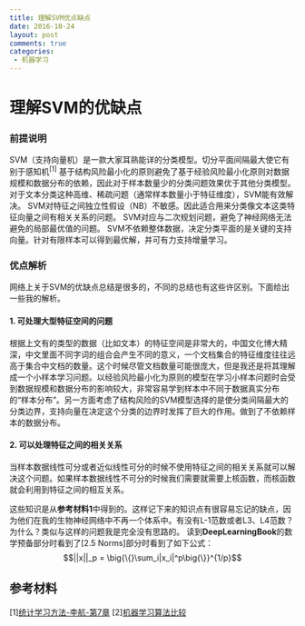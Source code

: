 ```yaml
---
title: 理解SVM优点缺点
date: 2016-10-24
layout: post
comments: true
categories:
 - 机器学习
---
```

# 理解SVM的优缺点
### 前提说明
SVM（支持向量机）是一款大家耳熟能详的分类模型。切分平面间隔最大使它有别于感知机$^{[1]}$
基于结构风险最小化的原则避免了基于经验风险最小化原则对数据规模和数据分布的依赖，因此对于样本数量少的分类问题效果优于其他分类模型。对于文本分类这种高维、稀疏问题（通常样本数量小于特征维度），SVM能有效解决。
SVM对特征之间独立性假设（NB）不敏感。因此适合用来分类像文本这类特征向量之间有相关关系的问题。
SVM对应与二次规划问题，避免了神经网络无法避免的局部最优值的问题。
SVM不依赖整体数据，决定分类平面的是关键的支持向量。针对有限样本可以得到最优解，并可有力支持增量学习。

### 优点解析
网络上关于SVM的优缺点总结是很多的，不同的总结也有这些许区别。下面给出一些我的解析。
#### 1. 可处理大型特征空间的问题
根据上文有的类型的数据（比如文本）的特征空间是非常大的，中国文化博大精深，中文里面不同字词的组合会产生不同的意义，一个文档集合的特征维度往往远高于集合中文档的数量。这个时候尽管文档数量可能很庞大，但是我还是将其理解成一个小样本学习问题。以经验风险最小化为原则的模型在学习小样本问题时会受到数据规模和数据分布的影响较大，非常容易学到样本中不同于数据真实分布的“样本分布”。另一方面考虑了结构风险的SVM模型选择的是使分类间隔最大的分类边界，支持向量在决定这个分类的边界时发挥了巨大的作用。做到了不依赖样本的数据分布。
#### 2. 可以处理特征之间的相关关系 
当样本数据线性可分或者近似线性可分的时候不使用特征之间的相关关系就可以解决这个问题。如果样本数据线性不可分的时候我们需要就需要上核函数，而核函数就会利用到特征之间的相互关系。
 
 
这些知识是从**参考材料1**中得到的。这样记下来的知识点有很容易忘记的缺点，因为他们在我的生物神经网络中不再一个体系中。有没有L-1范数或者L3、L4范数？为什么？类似与这样的问题我是完全没有思路的。
读到**DeepLearningBook**的数学预备部分时看到了[2.5 Norms]部分时看到了如下公式：
$$||x||_p = \big{\{}\sum_i|x_i|^p\big{\}}^{1/p}$$

## 参考材料
[1][统计学习方法-李航-第7章](https://book.douban.com/subject/10590856/)
[2][机器学习算法比较](http://www.csuldw.com/2016/02/26/2016-02-26-choosing-a-machine-learning-classifier/)
 
